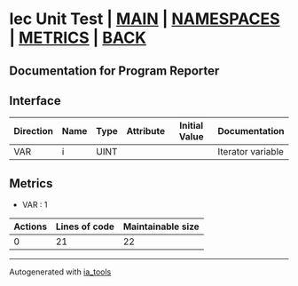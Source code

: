 # Iec Unit Test | [MAIN] | [NAMESPACES] | [METRICS] | [BACK]  

## Documentation for Program Reporter  

## Interface  

| Direction | Name | Type | Attribute | Initial Value | Documentation |
| --------- | ---- | ---- | --------- | ------------- | ------------- |
| VAR | i | UINT |  |  | Iterator variable |  


## Metrics  

- VAR : 1

| Actions | Lines of code | Maintainable size |
| ------- | ------------- | ----------------- |
| 0 | 21 | 22 |

---
Autogenerated with [ia_tools](https://github.com/tkucic/ia_tools)  

[MAIN]: ../../../../index.md
[NAMESPACES]: ../../nsList.md
[METRICS]: ../../../metrics.md
[BACK]: ../nsMain.md
